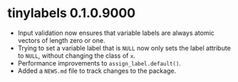 # tinylabels 0.1.0.9000

- Input validation now ensures that variable labels are always atomic vectors of length zero or one.
- Trying to set a variable label that is `NULL` now only sets the label attribute to `NULL`, without changing the class of `x`.
- Performance improvements to `assign_label.default()`.
- Added a `NEWS.md` file to track changes to the package.
